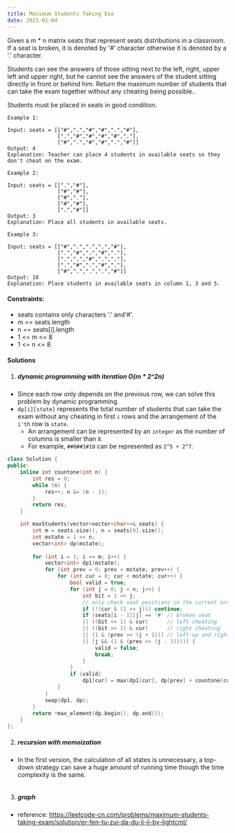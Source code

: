 ```yaml
---
title: Maximum Students Taking Exa
date: 2021-01-04
---
```

Given a m * n matrix seats  that represent seats distributions in a classroom. If a seat is broken, it is denoted by '#' character otherwise it is denoted by a '.' character.

Students can see the answers of those sitting next to the left, right, upper left and upper right, but he cannot see the answers of the student sitting directly in front or behind him. Return the maximum number of students that can take the exam together without any cheating being possible..

Students must be placed in seats in good condition.

 
```
Example 1:

Input: seats = [["#",".","#","#",".","#"],
                [".","#","#","#","#","."],
                ["#",".","#","#",".","#"]]
Output: 4
Explanation: Teacher can place 4 students in available seats so they don't cheat on the exam. 

Example 2:

Input: seats = [[".","#"],
                ["#","#"],
                ["#","."],
                ["#","#"],
                [".","#"]]
Output: 3
Explanation: Place all students in available seats. 

Example 3:

Input: seats = [["#",".",".",".","#"],
                [".","#",".","#","."],
                [".",".","#",".","."],
                [".","#",".","#","."],
                ["#",".",".",".","#"]]
Output: 10
Explanation: Place students in available seats in column 1, 3 and 5.
```

 

#### Constraints:

-    seats contains only characters '.' and'#'.
-    m == seats.length
-    n == seats[i].length
-    1 <= m <= 8
-    1 <= n <= 8


#### Solutions

1. ##### dynamic programming with iteration O(m * 2^2n)

- Since each row only depends on the previous row, we can solve this problem by dynamic programming.
- `dp[i][state]` represents the total number of students that can take the exam without any cheating in first `i` rows and the arrangement of the `i'th` row is `state`.
    - An arrangement can be represented by an `integer` as the number of columns is smaller than `8`.
    - For example, `##0##1#10` can be represented as `2^5 + 2^7`.

```cpp
class Solution {
public:
    inline int countone(int n) {
        int res = 0;
        while (n) {
            res++; n &= (n - 1);
        }
        return res;
    }

    int maxStudents(vector<vector<char>>& seats) {
        int m = seats.size(), n = seats[0].size();
        int mstate = 1 << n;
        vector<int> dp(mstate);
        
        for (int i = 1; i <= m; i++) {
            vector<int> dp1(mstate);
            for (int prev = 0; prev < mstate; prev++) {
                for (int cur = 0; cur < mstate; cur++) {
                    bool valid = true;
                    for (int j = 0; j < n; j++) {
                        int bit = 1 << j;
                        // only check seat positions in the current arrangement.
                        if (!(cur & (1 << j))) continue;
                        if (seats[i - 1][j] == '#' // broken seat
                        || ((bit << 1) & cur)      // left cheating
                        || ((bit >> 1) & cur)      // right cheating
                        || (1 & (prev >> (j + 1))) // left-up and right-up cheatings
                        || (j && (1 & (prev >> (j - 1))))) {
                            valid = false;
                            break;
                        }
                    }
                    if (valid)
                        dp1[cur] = max(dp1[cur], dp[prev] + countone(cur));
                }
            }
            swap(dp1, dp);
        }
        return *max_element(dp.begin(), dp.end());
    }
};
```

2. ##### recursion with memoization

- In the first version, the calculation of all states is unnecessary, a top-down strategy can save a huge amount of running time though the time complexity is the same.

```cpp

```

3. ##### graph

- reference: https://leetcode-cn.com/problems/maximum-students-taking-exam/solution/er-fen-tu-zui-da-du-li-ji-by-lightcml/